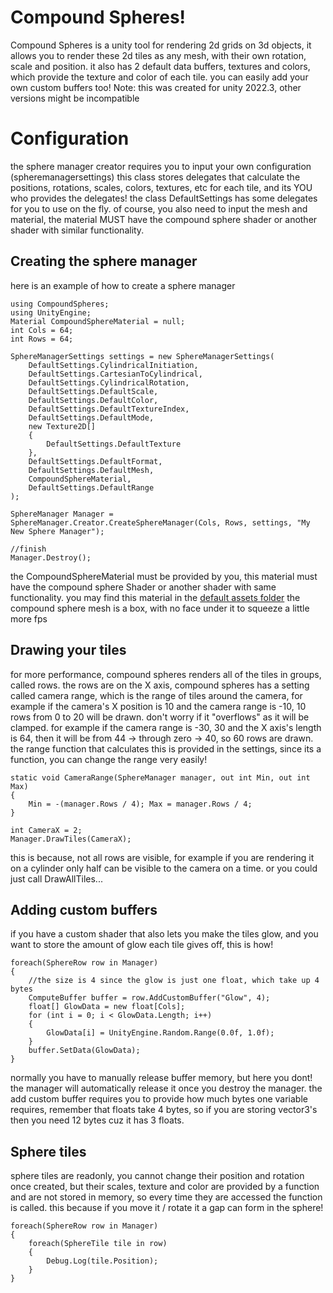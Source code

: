 # Compound Spheres!

Compound Spheres is a unity tool for rendering 2d grids on 3d objects, it allows you to render these 2d tiles as any mesh, with their own rotation, scale and position. it also has 2 default data buffers, textures and colors, which provide the texture and color of each tile. you can easily add your own custom buffers too! 
Note: this was created for unity 2022.3, other versions might be incompatible

# Configuration
the sphere manager creator requires you to input your own configuration (spheremanagersettings) this class stores delegates that calculate the positions, rotations, scales, colors, textures, etc for each tile, and its YOU who provides the delegates! the class DefaultSettings has some delegates for you to use on the fly.
of course, you also need to input the mesh and material, the material MUST have the compound sphere shader or another shader with similar functionality.


## Creating the sphere manager

here is an example of how to create a sphere manager

    using CompoundSpheres;
    using UnityEngine;
    Material CompoundSphereMaterial = null;
    int Cols = 64;
    int Rows = 64;
    
    SphereManagerSettings settings = new SphereManagerSettings(
        DefaultSettings.CylindricalInitiation,
        DefaultSettings.CartesianToCylindrical,
        DefaultSettings.CylindricalRotation,
        DefaultSettings.DefaultScale,
        DefaultSettings.DefaultColor,
        DefaultSettings.DefaultTextureIndex,
        DefaultSettings.DefaultMode,
        new Texture2D[]
        {
            DefaultSettings.DefaultTexture
        },
        DefaultSettings.DefaultFormat,
        DefaultSettings.DefaultMesh,
        CompoundSphereMaterial,
        DefaultSettings.DefaultRange
    );
    
    SphereManager Manager = SphereManager.Creator.CreateSphereManager(Cols, Rows, settings, "My New Sphere Manager");
    
    //finish
    Manager.Destroy();
the CompoundSphereMaterial must be provided by you, this material must have the compound sphere Shader or another shader with same functionality. you may find this material in the [default assets folder](https://github.com/MelvinShwuaner/Compound-Spheres/tree/main/Default%20Assets)
the compound sphere mesh is a box, with no face under it to squeeze a little more fps
## Drawing your tiles
for more performance, compound spheres renders all of the tiles in groups, called rows. the rows are on the X axis,  compound spheres has a setting called camera range, which is the range of tiles around the camera, for example if the camera's X position is 10 and the camera range is -10, 10
rows from 0 to 20 will be drawn. don't worry if it "overflows" as it will be clamped. for example if the camera range is -30, 30 and the X axis's length is 64, then it will be from 44 -> through zero -> 40, so 60 rows are drawn.
the range function that calculates this is provided in the settings, since its a function, you can change the range very easily!

    static void CameraRange(SphereManager manager, out int Min, out int Max)
    {
        Min = -(manager.Rows / 4); Max = manager.Rows / 4;
    }
    
    int CameraX = 2;
    Manager.DrawTiles(CameraX);
this is because, not all rows are visible, for example if you are rendering it on a cylinder only half can be visible to the camera on a time.
or you could just call DrawAllTiles...
## Adding custom buffers
if you have a custom shader that also lets you make the tiles glow, and you want to store the amount of glow each tile gives off, this is how!

    foreach(SphereRow row in Manager)
    {
        //the size is 4 since the glow is just one float, which take up 4 bytes
        ComputeBuffer buffer = row.AddCustomBuffer("Glow", 4);
        float[] GlowData = new float[Cols];
        for (int i = 0; i < GlowData.Length; i++)
        {
            GlowData[i] = UnityEngine.Random.Range(0.0f, 1.0f);
        }
        buffer.SetData(GlowData);
    }
normally you have to manually release buffer memory, but here you dont! the manager will automatically release it once you destroy the manager.
the add custom buffer requires you to provide how much bytes one variable requires, remember that floats take 4 bytes, so if you are storing vector3's then you need 12 bytes cuz it has 3 floats.

## Sphere tiles
sphere tiles are readonly, you cannot change their position and rotation once created, but their scales, texture and color are provided by a function and are not stored in memory, so every time they are accessed the function is called. this because if you move it / rotate it a gap can form in the sphere!

    foreach(SphereRow row in Manager)
    {
        foreach(SphereTile tile in row)
        {
            Debug.Log(tile.Position);
        }
    }
